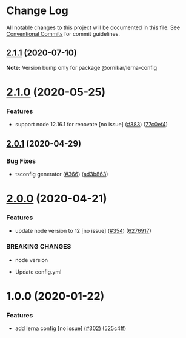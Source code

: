 # Change Log

All notable changes to this project will be documented in this file.
See [Conventional Commits](https://conventionalcommits.org) for commit guidelines.

## [2.1.1](https://github.com/ornikar/shared-configs/compare/@ornikar/lerna-config@2.1.0...@ornikar/lerna-config@2.1.1) (2020-07-10)

**Note:** Version bump only for package @ornikar/lerna-config





# [2.1.0](https://github.com/ornikar/shared-configs/compare/@ornikar/lerna-config@2.0.1...@ornikar/lerna-config@2.1.0) (2020-05-25)


### Features

* support node 12.16.1 for renovate [no issue] ([#383](https://github.com/ornikar/shared-configs/issues/383)) ([77c0ef4](https://github.com/ornikar/shared-configs/commit/77c0ef4))





## [2.0.1](https://github.com/ornikar/shared-configs/compare/@ornikar/lerna-config@2.0.0...@ornikar/lerna-config@2.0.1) (2020-04-29)


### Bug Fixes

* tsconfig generator ([#366](https://github.com/ornikar/shared-configs/issues/366)) ([ad3b863](https://github.com/ornikar/shared-configs/commit/ad3b863))





# [2.0.0](https://github.com/ornikar/shared-configs/compare/@ornikar/lerna-config@1.0.0...@ornikar/lerna-config@2.0.0) (2020-04-21)


### Features

* update node version to 12 [no issue] ([#354](https://github.com/ornikar/shared-configs/issues/354)) ([6276917](https://github.com/ornikar/shared-configs/commit/6276917))


### BREAKING CHANGES

* node version

* Update config.yml





# 1.0.0 (2020-01-22)


### Features

* add lerna config [no issue] ([#302](https://github.com/ornikar/shared-configs/issues/302)) ([525c4ff](https://github.com/ornikar/shared-configs/commit/525c4ff))
